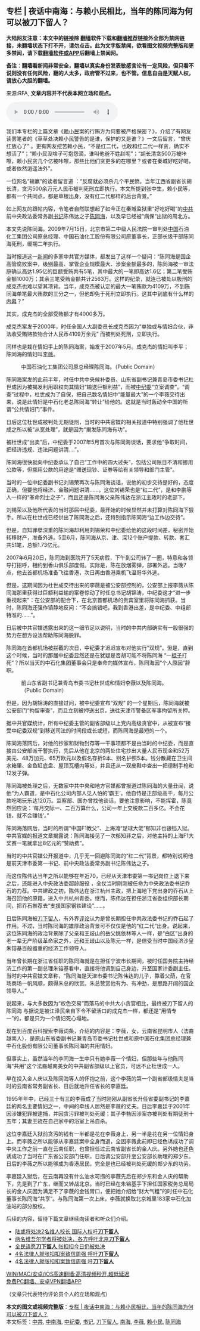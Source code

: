  <h2>专栏 | 夜话中南海：与赖小民相比，当年的陈同海为何可以被刀下留人？</h2> <p class="notice"><b>大陆网友注意：本文中的链接除 <a href="https://github.com/bannedbook/fanqiang" >翻墙</a>软件下载和<a href="https://github.com/killgcd/justmysocks/blob/master/README.md">翻墙推荐</a>链接外全部为禁网链接，未翻墙状态下打不开，请勿点击。此为文字版禁闻，欲看图文视频完整版和更多禁闻，请下载<a href="https://github.com/bannedbook/fanqiang">翻墙软件或APP</a>后翻墙上禁闻网。</p><p>备注：翻墙看新闻非常安全，翻墙以真实身份发表敏感言论有一定风险，但只看不说则没有任何风险，翻的人太多，政府管不过来，也不管。信息自由是天赋人权，请放心大胆的翻墙。</b></p>  <div class="entry"> <p>来源:RFA, <strong>文章内容并不代表本网立场和观点。</strong></p> <p>             <audio controls="controls" preload="metadata" src="https://www.rfa.org/mandarin/zhuanlan/yehuazhongnanhai/gx-02052021163149.html/@@stream" type="audio/mpeg"></audio></p> <p>我们本专栏的上篇文章《<a href="https://www.bannedbook.org/bnews/tag/%e8%b5%96%e5%b0%8f%e6%b0%91/" class="st_tag internal_tag" rel="tag" title="标签 赖小民 下的日志">赖小民</a>案的行贿方为何要被严格保密？》，介绍了有网友读罢笔者的《草草处决赖小民警告的是谁，保护的又是谁？》一文后留言，“曾庆红放心了” 。更有网友挖苦赖小民，“不是红二代，也敢和红二代一样贪，确实不想活了”；“赖小民没啥子可抱怨滴，谁叫他爸不姓赵呢”；“胡长清贪500万被咔嚓，赖小民贪几个亿被咔嚓，那些比他们贪更多的在哪里？或者在秦城好吃好喝，或者依然逍遥法外”。</p> <p>一位网名“输赢”的读者留言道 ：“反腐就必须杀几个平民愤。当年江西省副省长胡长清，贪污500余万元人民币被判死刑立即执行。本文所提到张中生，赖小民等，都有一个共同点，都是草根出身，没有红二代那样的后台背景。”</p> <p>如上网友的跟帖内容，令笔者自然联想起了如今正在秦城监狱里“好吃好喝”的<a href="https://www.bannedbook.org/bnews/tag/%e4%b8%ad%e5%85%b1/" class="st_tag internal_tag" rel="tag" title="标签 中共 下的日志">中共</a>前中央政法委常务副<a href="https://www.bannedbook.org/bnews/tag/%e4%b9%a6%e8%ae%b0/" class="st_tag internal_tag" rel="tag" title="标签 书记 下的日志">书记</a>陈伟达之子<a href="https://www.bannedbook.org/bnews/tag/%e9%99%88%e5%90%8c%e6%b5%b7/" class="st_tag internal_tag" rel="tag" title="标签 陈同海 下的日志">陈同海</a>，以及早已经被“病保”出狱的周北方。</p> <p>本文先说陈同海。2009年7月15日，北京市第二中级人民法院一审判处<span class='wp_keywordlink_affiliate'><a href="https://www.bannedbook.org/" title="中国" target="_blank">中国</a></span>石油化工集团公司原总经理、中国石油化工股份有限公司原董事长，正部长级干部陈同海死刑，缓期二年执行。</p> <p>当时报道这一<span class='wp_keywordlink_affiliate'><a href="https://www.bannedbook.org/" title="新闻">新闻</a></span>的多家中共官方媒体，都发出了这样一个疑问：“陈同海是国企高管腐败案中，级别最高、掌管企业规模最大、涉案金额最多的，陈同海被一审法庭确认高达1.95亿的巨额受贿共有5笔，其中最大的一笔即高达1.6亿；第二笔受贿金额1000万；其余三笔受贿金额共计2563万。这样的纪录，就连已被处以极刑的成克杰也难以望其项背。当年，成克杰被认定的最大一笔贿款为4109万，不到陈同海单笔最大贿款的三分之一，但他却免于死刑立即执行。这其中到底有什么样的<span class='wp_keywordlink_affiliate'><a href="https://www.bannedbook.org/bnews/ccpdope/" title="中共高层内幕" target="_blank">内幕</a></span>？” </p> <p>其实，成克杰的全部受贿额才有4000多万。</p> <p>成克杰案发于2000年，时任全国人大副委员长成克杰因为“单独或与情妇合伙，非法收受贿赂款物合计人民币4109万余元” 而被判处死刑，立即执行。</p>  <p>同样也是栽在情妇手上的陈同海案，始发于2007年5月。成克杰的情妇叫李平；陈同海的情妇叫<a href="https://www.bannedbook.org/bnews/tag/%e6%9d%8e%e8%96%87/" class="st_tag internal_tag" rel="tag" title="标签 李薇 下的日志">李薇</a>。</p> <p><figure> <figcaption>中国石油化工集团公司原总经理陈同海。（Public Domain）</figcaption></figure> <p>陈同海案发的此前半年，时任中共中央候补委员、山东省副书记兼青岛市委书记杜世成因为被揭发利用职权向其情妇“输送巨额利益”，而被<a href="https://www.bannedbook.org/bnews/tag/%e4%b8%ad%e7%ba%aa%e5%a7%94/" class="st_tag internal_tag" rel="tag" title="标签 中纪委 下的日志">中纪委</a>“立案调查”。“调查”过程中，杜世成为了自保，把自己数名情妇中“能量最大”的一个李薇交待出来，说是此情妇是中石化老总陈同海“转让”给他的。这就是当时轰动全中国的所谓“公共情妇门”事件。</p> <p>日后这位杜世成被判处无期徒刑，当时的中共官媒的相关报道中特别强调了他杜世成之所以被“从宽处理”，就是因为“揭发陈同海有功”。</p> <p>被杜世成“出卖”后，中纪委于2007年5月首次与陈同海谈话，要求他“争取时间，把经济违规、违法问题讲清….”。</p> <p>陈同海很快就向中纪委承认了自己“工作中的四大过失”，包括公司账目不清和挪用公款等，但挪用公款的用途是“赠送现钞、证券等给有关领导和部门主管”。</p> <p>当时的一位中纪委副书记刘锡荣再次与陈同海谈话，说他的初步交待是好的，态度正确，但要他将经济、金融问题讲清……。这位刘锡荣也是“红二代”，是和李鹏等人一样的“革命烈士之子”，而且还是陈同海父亲陈伟达在浙江主政时的老部下。</p> <p>刘锡荣以及他所代表的当时那届中纪委，最开始的时候显然并未打算对陈同海下狠手。所以在杜世成已经供出了陈同海之后，还特别指示陈同海“边工作边交待”。</p> <p>但是，自知罪孽深重的陈同海却利用刘锡荣和中纪委给他的这段时间差，秘密开始转移财产，准备外逃。5至6月，陈同海从京、津、深12个账户提款、转款、套汇共51笔，总额1.73亿元。</p> <p>2007年6月20日，陈同海到医院开了5天病假，下午到公司转了一圈，特意和各领导打招呼，相约到香山俱乐部度假。实际是，陈在放烟雾弹，部署外逃。当晚7点，他去首都机场准备飞往香港，次日再由香港乘机飞温哥华外逃。</p>  <p>但是，这期间因为杜世成交待出来的李薇是被公安部控制的，公安部上报李薇从陈同海那里获得过巨额利益输的案卷惊动了时任总书记胡锦涛，中纪委这才“进一步重视起来”：在公安部的配合下，在北京首都机场的贵宾室里将陈同海抓获。当时，陈同海还强作镇静地反问：“不会搞错吧，我到香港出差，是中纪委、中组部特准的……”。</p> <p>日后被中共官媒透露出来的这一细节足以说明，当时的中共内部确实有一股很强的势力在想方设法帮助陈同海脱罪。 </p> <p>陈同海在首都机场被拦截的次日，中纪委才迟迟宣布对他实行&#8221;双规&#8221;。但是，直到这个时候，当时的那届中纪委显然还是在犹疑是否胡可能不将陈同海 “一<span class='wp_keywordlink'><a href="https://www.bannedbook.org/forum11/topic309.html" title="禁片：“科学”的棍子" target="_blank">棍子</a></span>打死”？所以当天的中石化集团董事会只是奉命向媒体宣布，陈同海因“个人原因”辞职。</p> <p><figure> <figcaption>前山东省副书记兼青岛市委书记杜世成和情妇李薇以及陈同海。（Public Domain）</figcaption></figure> <p>但是，因为胡锦涛的直接过问，被中纪委宣布“双规” 的一个星期后，陈同海就被公安部门“拘留审查”，而且立刻被押送出京，送往天津市警备区军事拘留所关押。</p> <p>据中共官媒统计，所有中纪委主管的副省部级以上党内高级贪官中，从被宣布“接受中纪委双规”到移送司法的时间段或长或短，而陈同海是最短的一个。</p> <p>陈同海落网后，对他的抄家和财物封存等一干事项都不是由当时的中纪委，而是直接由公安部派干警执行，先后从他在北京的两处住宅抄出大量人民币现金和52万美元、48万加元、65万欧元以及假名存折9本、别名护照5本。钱分散藏在卫生间水箱里、金鱼缸底盘、屋顶瓦槽内等处，并且还从一双皮鞋中查出一把德制手枪和12发子弹。 </p> <p>陈同海被处理之后，无数家中共中央和地方官媒都曾报道过陈同海的大量丑闻，说他“为人霸道，是中石化公司内部人见人怕的‘霸王’。他自恃是正部级高干，每月公款吃喝玩乐达120万。监察部、国办曾找他谈话，要他注意影响，不能挥霍，陈竟然回应说：‘每月交际一、二百万算什么，公司一年上交税款二百多亿。不会花钱，就不会赚钱’。”</p> <p>陈同海落网后，当时的所谓“中国F1教父”、上海滩“足球大佬”郁知非也锒铛入狱。中共官媒的报道文章揭露说：陈同海接见了一次郁知非之后，对他主持的上海F1大奖赛一笔就拿出8亿元的“赞助费”。</p> <p>当时的中共官媒公开报道中，几乎无一回避陈同海的“红二代”背景，都特别说明他是前天津市委第一书记、前中央政法委常务副书记陈伟达之子。</p>  <p>而这位陈伟达当年之所以能够在年近70，已经从天津市委第一书记岗位上退下来之后，还能进入中央政法委超龄服役 ，全仗当时刚刚被任命为中央政法委书记乔石的力荐。中共建政之初，陈伟达在浙江杭州主政，把上海地下党出身的乔石从上海召回他的原籍，进入中共杭州青委。继而，陈伟达在担任浙江省委组织部长期间，把乔石推荐去“支援国家钢铁建设”……。</p> <p>日后陈同海被<a href="https://www.bannedbook.org/bnews/tag/%E5%88%80%E4%B8%8B%E7%95%99%E4%BA%BA/" class="st_tag internal_tag" rel="tag" title="标签 刀下留人 下的日志">刀下留人</a>，有外界<span class='wp_keywordlink_affiliate'><a href="https://www.bannedbook.org/bnews/comments/" title="新闻评论" target="_blank">评论</a></span>认为是曾长期担任中共政法委书记的乔石起了作用。不过，当时陈同海的雄厚政治背景可不仅仅是他的“红二代“出身。说起来，这位陈同海的政治背景除了父亲和王歧山的岳父姚依林等人一样，是“白区”出身的老一辈无产阶级革命家之外，还和王歧山以及陈元一样，是倍受当时中国经济沙皇朱镕基百般器重的经济工作领导人。</p> <p>当年曾长期在浙江省任职的陈同海就是在担任宁波市长期间，被时任国务院主持经济工作的第一副总理朱镕基看中，直接将他调到自己身边，升至国家计委副主任。当时的中共官媒文章称，“陈同海是天津市委书记陈伟达的儿子，靠着父荫，在官场商场一帆风顺，颇得朱总的欣赏。朱总赞赏他有为、有冲劲，是思路开阔的国企领导人。”</p> <p>说起来，与大多数因为“权色交易”而落马的中共大小贪官相比，最终被刀下留人的陈同海 与据说是被江泽民亲自下令不留活口的成克杰一样，都还是“用情专一”的，都是只为一个情妇死心塌地。</p> <p>现在到百度百科搜索李薇词条，介绍的内容是：李薇，女，云南省昆明市人（法裔越南人），是原山东省委副书记兼青岛市委书记杜世成和原中国石化集团总经理兼中石化股份有限公司董事长陈同海的共用情妇。</p> <p>但事实上，虽然当年的李同海一生中只有她李薇一个情妇，但那些年与他陈同海“共用”这个法裔越南美女的中共副省部级以上官员，可远不止杜世成一人。</p> <p>早在投入金人庆以及陈同海等人的怀抱之前，这个李薇的第一个副省部级情夫是当时的云南省常务副省长、日后就地升任省长的李嘉廷。</p> <p>1995年年中，已经三十有三的李薇成了当时刚刚从副省长升任省委副书记的李嘉廷的两名主要情妇之一，中间的牵线人居然是李薇的丈夫。日后李嘉廷于2001年因涉嫌犯罪被逮捕，并因贪污罪被判处死缓；其子李勃因涉案亦被判处有期徒刑十五年；其妻王骁在自己家中的浴室上吊自杀。</p> <p>这位李嘉廷入狱前贪污的钱有一半都是花在李薇身上，另一半是花在另一位情妇身上。而李薇之所以能够从李嘉廷案中全身而退，全因李薇此前即已经色诱成功了调中央工作之前一直在云南任职，也曾担任过云南省副省长的金人庆。另外她也还色诱成功了当时在广东省公安部门任职，日后调公安部升至公安部长助理的郑少东。日后的李薇之所以能够成为香港居民，完全是也已经被判处死缓的郑少东的功劳。</p>  <p>李嘉廷入狱后，在云南再没有什么油水可捞的李薇先后在郑少东和金人庆的帮助下，先是到了广东，继而又转战北京。当时已经在朱镕基手下担任国家税务总局局长的金人庆因为满足不了李薇的金钱胃口，便把她介绍给“财大气粗”的时任中石化董事长陈同海“共享”。与陈同海第一次上床，李薇就换取北京城里183家中石化加油站的部分股权。</p> <p>后续的内容，留待下篇文章继续向读者和听众们介绍。</p> <ul class='op-related-articles' title='相关阅读'> <li><a href='https://www.bannedbook.org/bnews/baitai/20190914/1191123.html' target='_blank'>陆或将处决2名维人校长 国际人权吁<b>刀下留人</b></a></li> <li><a href='https://www.bannedbook.org/bnews/headline/20190914/1190901.html' target='_blank'>两名维吾尔学者将被处决，各方呼吁北京<b>刀下留人</b></a></li> <li><a href='https://www.bannedbook.org/bnews/cbnews/20190717/1159806.html' target='_blank'>全民请愿<b>刀下留人</b> 张扣扣今日仍被处决</a></li> <li><a href='https://www.bannedbook.org/bnews/baitai/20190501/1121692.html' target='_blank'>4名法律人就张扣扣案致信周强 呼吁<b>刀下留人</b></a></li> <li><a href='https://www.bannedbook.org/bnews/headline/20190501/1121459.html' target='_blank'>4名法律人就张扣扣案致信周强  吁<b>刀下留人</b></a></li> </ul> <p class="texttj"> <a href="https://github.com/bannedbook/fanqiang/wiki/V2ray%E6%9C%BA%E5%9C%BA" target="_blank">WIN/MAC/安卓/iOS高速翻墙:高清视频秒开,超低延迟</a><br/> <a href="https://github.com/bannedbook/fanqiang/wiki/%E7%A6%81%E9%97%BB%E7%BD%91%E5%AE%89%E5%8D%93%E7%BF%BB%E5%A2%99%E6%96%B0%E9%97%BBAPP" target="_blank">免费PC翻墙、安卓VPN翻墙APP</a></p><p>（文章只代表特约评论员个人的立场和观点）</p><a name='sharetosocial'></a>       <div><b>本文的图文或视频完整版</b>：<a href='https://www.bannedbook.org/bnews/cbnews/20210209/1484056.html'>专栏 | 夜话中南海：与赖小民相比，当年的陈同海为何可以被刀下留人？</a></div>  </div><!--END ENTRY--> <div class="postfooter"> <div>本文标签：<a href="https://www.bannedbook.org/bnews/tag/%e4%b8%ad%e5%85%b1/" rel="tag">中共</a>, <a href="https://www.bannedbook.org/bnews/tag/%e4%b8%ad%e5%8d%97%e6%b5%b7/" rel="tag">中南海</a>, <a href="https://www.bannedbook.org/bnews/tag/%e4%b8%ad%e7%ba%aa%e5%a7%94/" rel="tag">中纪委</a>, <a href="https://www.bannedbook.org/bnews/tag/%e4%b9%a6%e8%ae%b0/" rel="tag">书记</a>, <a href="https://www.bannedbook.org/bnews/tag/%E5%88%80%E4%B8%8B%E7%95%99%E4%BA%BA/" rel="tag">刀下留人</a>, <a href="https://www.bannedbook.org/bnews/tag/%e5%8d%97%e6%b5%b7/" rel="tag">南海</a>, <a href="https://www.bannedbook.org/bnews/tag/%e6%9d%8e%e8%96%87/" rel="tag">李薇</a>, <a href="https://www.bannedbook.org/bnews/tag/%e8%b5%96%e5%b0%8f%e6%b0%91/" rel="tag">赖小民</a>, <a href="https://www.bannedbook.org/bnews/tag/%e9%99%88%e5%90%8c%e6%b5%b7/" rel="tag">陈同海</a></div>  </div><!--END POSTFOOTER--> 